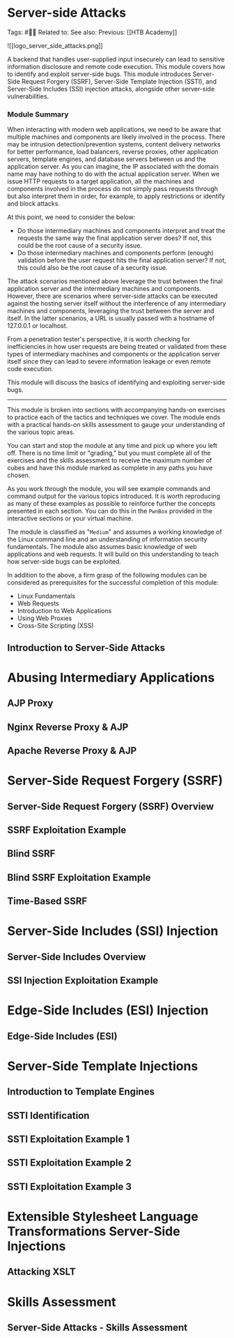 # Server-side Attacks

Tags: #🧑‍🎓
Related to:
See also:
Previous: [[HTB Academy]]

![[logo_server_side_attacks.png]]

A backend that handles user-supplied input insecurely can lead to sensitive information disclosure and remote code execution. This module covers how to identify and exploit server-side bugs. This module introduces Server-Side Request Forgery (SSRF), Server-Side Template Injection (SSTI), and Server-Side Includes (SSI) injection attacks, alongside other server-side vulnerabilities.

### Module Summary

When interacting with modern web applications, we need to be aware that multiple machines and components are likely involved in the process. There may be intrusion detection/prevention systems, content delivery networks for better performance, load balancers, reverse proxies, other application servers, template engines, and database servers between us and the application server. As you can imagine, the IP associated with the domain name may have nothing to do with the actual application server. When we issue HTTP requests to a target application, all the machines and components involved in the process do not simply pass requests through but also interpret them in order, for example, to apply restrictions or identify and block attacks.

At this point, we need to consider the below:

-   Do those intermediary machines and components interpret and treat the requests the same way the final application server does? If not, this could be the root cause of a security issue.
-   Do those intermediary machines and components perform (enough) validation before the user request hits the final application server? If not, this could also be the root cause of a security issue.

The attack scenarios mentioned above leverage the trust between the final application server and the intermediary machines and components. However, there are scenarios where server-side attacks can be executed against the hosting server itself without the interference of any intermediary machines and components, leveraging the trust between the server and itself. In the latter scenarios, a URL is usually passed with a hostname of 127.0.0.1 or localhost.

From a penetration tester's perspective, it is worth checking for inefficiencies in how user requests are being treated or validated from these types of intermediary machines and components or the application server itself since they can lead to severe information leakage or even remote code execution.

This module will discuss the basics of identifying and exploiting server-side bugs.

* * * * *

This module is broken into sections with accompanying hands-on exercises to practice each of the tactics and techniques we cover. The module ends with a practical hands-on skills assessment to gauge your understanding of the various topic areas.

You can start and stop the module at any time and pick up where you left off. There is no time limit or "grading," but you must complete all of the exercises and the skills assessment to receive the maximum number of cubes and have this module marked as complete in any paths you have chosen.

As you work through the module, you will see example commands and command output for the various topics introduced. It is worth reproducing as many of these examples as possible to reinforce further the concepts presented in each section. You can do this in the `PwnBox` provided in the interactive sections or your virtual machine.

The module is classified as "`Medium`" and assumes a working knowledge of the Linux command line and an understanding of information security fundamentals. The module also assumes basic knowledge of web applications and web requests. It will build on this understanding to teach how server-side bugs can be exploited.

In addition to the above, a firm grasp of the following modules can be considered as prerequisites for the successful completion of this module:

-   Linux Fundamentals
-   Web Requests
-   Introduction to Web Applications
-   Using Web Proxies
-   Cross-Site Scripting (XSS)

## Introduction to Server-Side Attacks

# Abusing Intermediary Applications

## AJP Proxy
## Nginx Reverse Proxy & AJP
## Apache Reverse Proxy & AJP

# Server-Side Request Forgery (SSRF)

## Server-Side Request Forgery (SSRF) Overview
## SSRF Exploitation Example
## Blind SSRF
## Blind SSRF Exploitation Example
## Time-Based SSRF

# Server-Side Includes (SSI) Injection

## Server-Side Includes Overview
## SSI Injection Exploitation Example

# Edge-Side Includes (ESI) Injection

## Edge-Side Includes (ESI)

# Server-Side Template Injections

## Introduction to Template Engines
## SSTI Identification
## SSTI Exploitation Example 1
## SSTI Exploitation Example 2
## SSTI Exploitation Example 3

# Extensible Stylesheet Language Transformations Server-Side Injections

## Attacking XSLT

# Skills Assessment

## Server-Side Attacks - Skills Assessment